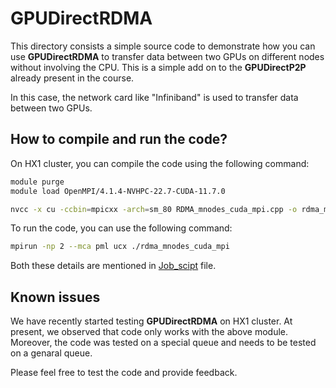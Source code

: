 # GPUDirectRDMA

This directory consists a simple source code to demonstrate how you can use **GPUDirectRDMA** to transfer data between two GPUs on different nodes without involving the CPU. This is a simple add on to the **GPUDirectP2P** already present in the course.

In this case, the network card like "Infiniband" is used to transfer data between two GPUs.

## How to compile and run the code?

On HX1 cluster, you can compile the code using the following command:

```bash
module purge
module load OpenMPI/4.1.4-NVHPC-22.7-CUDA-11.7.0

nvcc -x cu -ccbin=mpicxx -arch=sm_80 RDMA_mnodes_cuda_mpi.cpp -o rdma_mnodes_cuda_mpi
```

To run the code, you can use the following command:

```bash
mpirun -np 2 --mca pml ucx ./rdma_mnodes_cuda_mpi
```

Both these details are mentioned in [Job_scipt](./submit.sh) file.

## Known issues

We have recently started testing **GPUDirectRDMA** on HX1 cluster. At present, we observed that code only works with the above module. Moreover, the code was tested on a special queue and needs to be tested on a genaral queue.

Please feel free to test the code and provide feedback.
